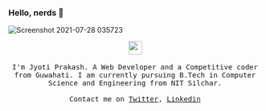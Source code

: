 ### Hello, nerds 👋
![Screenshot 2021-07-28 035723](https://user-images.githubusercontent.com/73338208/127235624-a683fd24-96fd-4464-965c-f8adb529a9cc.png)


<p align="center">
  <img src="https://user-images.githubusercontent.com/5679180/79618120-0daffb80-80be-11ea-819e-d2b0fa904d07.gif" width="27px">
  <br><br>
  <samp>
I'm Jyoti Prakash. A Web Developer and a Competitive coder from Guwahati. I am currently pursuing B.Tech in Computer Science and Engineering from NIT Silchar.
     <br><br>Contact me on <a href="https://twitter.com/JyotiPr80706250">Twitter</a>, <a href="https://www.linkedin.com/in/jyoti-prakash-borah-a05308202/">Linkedin</a>
  </samp>
</p>

<!--


Here are some ideas to get you started:

- 🔭 I’m currently working on ...
- 🌱 I’m currently learning ...
- 👯 I’m looking to collaborate on ...
- 🤔 I’m looking for help with ...
- 💬 Ask me about ...
- 📫 How to reach me: ...
- 😄 Pronouns: ...
- ⚡ Fun fact: ...
-->
